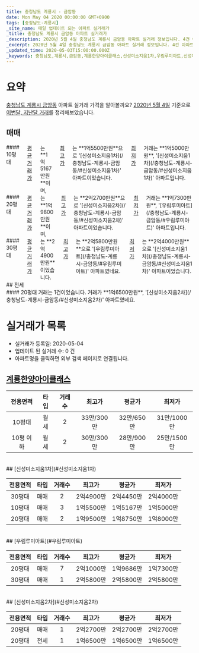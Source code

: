 ```yaml
---
title: 충청남도 계룡시 - 금암동
date: Mon May 04 2020 00:00:00 GMT+0900
tags: [충청남도-계룡시]
_site_name: 매일 업데이트 되는 아파트 실거래가
_title: 충청남도 계룡시 금암동 아파트 실거래가
_description: 2020년 5월 4일 충청남도 계룡시 금암동 아파트 실거래 정보입니다. 4건 아파트 정보가 있습니다.
_excerpt: 2020년 5월 4일 충청남도 계룡시 금암동 아파트 실거래 정보입니다. 4건 아파트 정보가 있습니다.
_updated_time: 2020-05-03T15:00:00.000Z
_keywords: 충청남도,계룡시,금암동,계룡한양아이클래스,신성미소지움1차,우림루미아트,신성미소지움2차
---
```





# 요약
<ins>충청남도 계룡시 금암동</ins> 아파트 실거래 가격을 알아볼까요? <ins>2020년 5월 4일</ins> 기준으로 <ins>이번달, 지난달 거래</ins>를 정리해보았습니다.

## 매매
<div class="container">
<div class="six columns" markdown="1">
#### 10평대
<ins>평균 거래가</ins>는 **1억5167만원**이며, <ins>최고가</ins>는 **1억5500만원**으로 '[신성미소지움1차](/충청남도-계룡시-금암동/#신성미소지움1차)' 아파트이었습니다. <ins>최저가</ins> 거래는 **1억5000만원**, '[신성미소지움1차](/충청남도-계룡시-금암동/#신성미소지움1차)' 아파트입니다.
</div>
<div class="six columns" markdown="1">
#### 20평대
<ins>평균 거래가</ins>는 **1억9800만원**이며, <ins>최고가</ins>는 **2억2700만원**으로 '[신성미소지움2차](/충청남도-계룡시-금암동/#신성미소지움2차)' 아파트이었습니다. <ins>최저가</ins> 거래는 **1억7300만원**, '[우림루미아트](/충청남도-계룡시-금암동/#우림루미아트)' 아파트입니다.
</div>
</div>
<div class="container">
<div class="twelve columns" markdown="1">
#### 30평대
<ins>평균 거래가</ins>는 **2억4900만원**이었습니다. <ins>최고가</ins>는 **2억5800만원**으로 '[우림루미아트](/충청남도-계룡시-금암동/#우림루미아트)' 아파트였네요. <ins>최저가</ins>는 **2억4000만원**으로 '[신성미소지움1차](/충청남도-계룡시-금암동/#신성미소지움1차)' 아파트이었습니다.
</div>
</div>
## 전세
<div class="container">
<div class="twelve columns" markdown="1">
#### 20평대
거래는 1건이었습니다. 거래가 **1억6500만원**, '[신성미소지움2차](/충청남도-계룡시-금암동/#신성미소지움2차)' 아파트였네요.
</div>
</div>



# 실거래가 목록
- 실거래가 등록일: 2020-05-04
- 업데이트 된 실거래 수: 0 건
- 아파트명을 클릭하면 외부 검색 페이지로 연결됩니다.

## [계룡한양아이클래스](#계룡한양아이클래스)

|전용면적|타입|거래수|최고가|평균가|최저가|
|:---:|:---:|:---:|:---:|:---:|:---:|
|10평대|<span class="deal-type-3">월세</span>|2|33만/300만|32만/650만|31만/1000만|
|10평 이하|<span class="deal-type-3">월세</span>|2|30만/300만|28만/900만|25만/1500만|

<br/>
## [신성미소지움1차](#신성미소지움1차)

|전용면적|타입|거래수|최고가|평균가|최저가|
|:---:|:---:|:---:|:---:|:---:|:---:|
|30평대|<span class="deal-type-1">매매</span>|2|2억4900만|2억4450만|2억4000만|
|10평대|<span class="deal-type-1">매매</span>|3|1억5500만|1억5167만|1억5000만|
|20평대|<span class="deal-type-1">매매</span>|2|1억9500만|1억8750만|1억8000만|

<br/>
## [우림루미아트](#우림루미아트)

|전용면적|타입|거래수|최고가|평균가|최저가|
|:---:|:---:|:---:|:---:|:---:|:---:|
|20평대|<span class="deal-type-1">매매</span>|7|2억1000만|1억9686만|1억7300만|
|30평대|<span class="deal-type-1">매매</span>|1|2억5800만|2억5800만|2억5800만|

<br/>
## [신성미소지움2차](#신성미소지움2차)

|전용면적|타입|거래수|최고가|평균가|최저가|
|:---:|:---:|:---:|:---:|:---:|:---:|
|20평대|<span class="deal-type-1">매매</span>|1|2억2700만|2억2700만|2억2700만|
|20평대|<span class="deal-type-2">전세</span>|1|1억6500만|1억6500만|1억6500만|

<br/>



